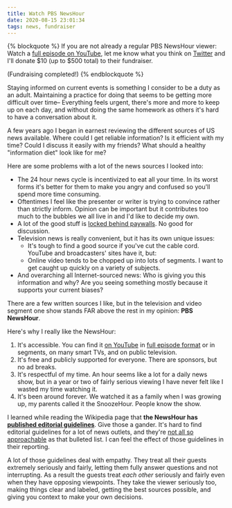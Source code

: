 ```yaml
---
title: Watch PBS NewsHour
date: 2020-08-15 23:01:34
tags: news, fundraiser
---
```




{% blockquote %}
If you are not already a regular PBS NewsHour viewer: Watch a [full episode on YouTube](https://www.youtube.com/playlist?list=PLgawtcOBBjr9w4YGiJrPD8f6MXTCIUfK9), let me know what you think on [Twitter](https://twitter.com/deanputney) and I'll donate $10 (up to $500 total) to their fundraiser.

(Fundraising completed!)
{% endblockquote %}



Staying informed on current events is something I consider to be a duty as an adult. Maintaining a practice for doing that seems to be getting more difficult over time– Everything feels urgent, there's more and more to keep up on each day, and without doing the same homework as others it's hard to have a conversation about it.

A few years ago I began in earnest reviewing the different sources of US news available. Where could I get reliable information? Is it efficient with my time? Could I discuss it easily with my friends? What should a healthy "information diet" look like for me?

Here are some problems with a lot of the news sources I looked into:

* The 24 hour news cycle is incentivized to eat all your time. In its worst forms it's better for them to make you angry and confused so you'll spend more time consuming.
* Oftentimes I feel like the presenter or writer is trying to convince rather than strictly inform. Opinion can be important but it contributes too much to the bubbles we all live in and I'd like to decide my own.
* A lot of the good stuff is [locked behind paywalls](https://www.currentaffairs.org/2020/08/the-truth-is-paywalled-but-the-lies-are-free). No good for discussion.
* Television news is really convenient, but it has its own unique issues:
  * It's tough to find a good source if you've cut the cable cord. YouTube and broadcasters' sites have it, but:
  * Online video tends to be chopped up into lots of segments. I want to get caught up quickly on a variety of subjects.
* And overarching all Internet-sourced news: Who is giving you this information and why? Are you seeing something mostly because it supports your current biases?



There are a few written sources I like, but in the television and video segment one show stands FAR above the rest in my opinion: **PBS NewsHour**.

Here's why I really like the NewsHour:

1. It's accessible. You can find it [on YouTube](https://www.youtube.com/channel/UC6ZFN9Tx6xh-skXCuRHCDpQ) in [full episode format](https://www.youtube.com/playlist?list=PLgawtcOBBjr9w4YGiJrPD8f6MXTCIUfK9) or in segments, on many smart TVs, and on public television.
2. It's free and publicly supported for everyone. There are sponsors, but no ad breaks.
3. It's respectful of my time. An hour seems like a lot for a daily news show, but in a year or two of fairly serious viewing I have never felt like I wasted my time watching it.
4. It's been around forever. We watched it as a family when I was growing up, my parents called it the SnoozeHour. People know the show.

I learned while reading the Wikipedia page that **the NewsHour has [published editorial guidelines](https://en.wikipedia.org/wiki/PBS_NewsHour#NewsHour_editorial_guidelines)**. Give those a gander. It's hard to find editorial guidelines for a lot of news outlets, and they're [not all so approachable](https://www.nytco.com/company/standards-ethics/) as that bulleted list. I can feel the effect of those guidelines in their reporting.

A lot of those guidelines deal with empathy. They treat all their guests extremely seriously and fairly, letting them fully answer questions and not interrupting. As a result the guests treat *each other* seriously and fairly even when they have opposing viewpoints. They take the viewer seriously too, making things clear and labeled, getting the best sources possible, and giving you context to make your own decisions.
